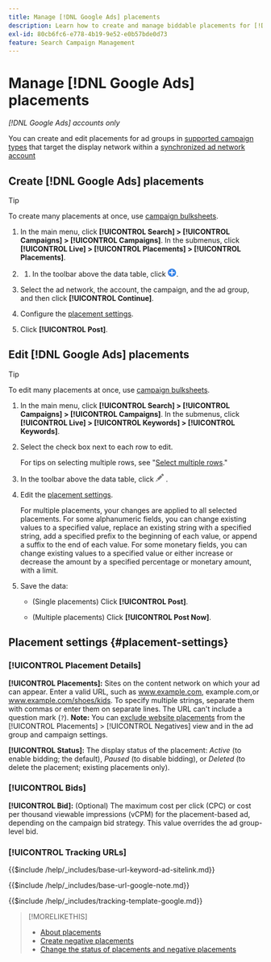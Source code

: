 ```yaml
---
title: Manage [!DNL Google Ads] placements
description: Learn how to create and manage biddable placements for [!DNL Google Ads] ad groups.
exl-id: 80cb6fc6-e778-4b19-9e52-e0b57bde0d73
feature: Search Campaign Management
---
```

# Manage [!DNL Google Ads] placements

*[!DNL Google Ads] accounts only*

You can create and edit placements for ad groups in [supported campaign types](/help/search-social-commerce/introduction/supported-inventory.md) that target the display network within a [synchronized ad network account](/help/search-social-commerce/campaign-management/accounts/ad-network-account-about.md)

## Create [!DNL Google Ads] placements

>[!TIP]
>
>To create many placements at once, use [campaign bulksheets](/help/search-social-commerce/campaign-management/bulksheets/bulksheet-about.md).

1. In the main menu, click **[!UICONTROL Search] > [!UICONTROL Campaigns] > [!UICONTROL Campaigns]**. In the submenus, click **[!UICONTROL Live] > [!UICONTROL Placements] > [!UICONTROL Placements]**.

1. 1. In the toolbar above the data table, click ![Create](/help/search-social-commerce/assets/add.png "Create").

1. Select the ad network, the account, the campaign, and the ad group, and then click **[!UICONTROL Continue]**.

1. Configure the [placement settings](#placement-settings).

1. Click **[!UICONTROL Post]**.

## Edit [!DNL Google Ads] placements

>[!TIP]
>
>To edit many placements at once, use [campaign bulksheets](/help/search-social-commerce/campaign-management/bulksheets/bulksheet-about.md).

1. In the main menu, click **[!UICONTROL Search] > [!UICONTROL Campaigns] > [!UICONTROL Campaigns]**. In the submenus, click **[!UICONTROL Live] > [!UICONTROL Keywords] > [!UICONTROL Keywords]**.

1. Select the check box next to each row to edit.

   For tips on selecting multiple rows, see "[Select multiple rows](/help/search-social-commerce/common-tasks/navigation-editing-selection/multiple-rows-select.md)."

1. In the toolbar above the data table, click ![Edit](/help/search-social-commerce/assets/edit.png "Edit") .

1. Edit the [placement settings](#placement-settings).

   For multiple placements, your changes are applied to all selected placements. For some alphanumeric fields, you can change existing values to a specified value, replace an existing string with a specified string, add a specified prefix to the beginning of each value, or append a suffix to the end of each value. For some monetary fields, you can change existing values to a specified value or either increase or decrease the amount by a specified percentage or monetary amount, with a limit.

1. Save the data:

   * (Single placements) Click **[!UICONTROL Post]**.
   
   * (Multiple placements) Click **[!UICONTROL Post Now]**.

## Placement settings {#placement-settings}

### [!UICONTROL Placement Details]

**[!UICONTROL Placements]:** Sites on the content network on which your ad can appear. Enter a valid URL, such as www.example.com, example.com,or www.example.com/shoes/kids. To specify multiple strings, separate them with commas or enter them on separate lines. The URL can't include a question mark (`?`). **Note:** You can [exclude website placements](placement-negative-create.md) from the [!UICONTROL Placements] > [!UICONTROL Negatives] view and in the ad group and campaign settings.

**[!UICONTROL Status]:** The display status of the placement: *Active* (to enable bidding; the default), *Paused* (to disable bidding), or *Deleted* (to delete the placement; existing placements only).

### [!UICONTROL Bids]

**[!UICONTROL Bid]:** (Optional) The maximum cost per click (CPC) or cost per thousand viewable impressions (vCPM) for the placement-based ad, depending on the campaign bid strategy. This value overrides the ad group-level bid.

<!-- If the placement is in a standard optimized portfolio, then the specified bid is applied for one day. Afterward, the optimization capability places bids according to its own calculations. -->

### [!UICONTROL Tracking URLs]

<!-- **[!UICONTROL Base URL]:** -->

{{$include /help/_includes/base-url-keyword-ad-sitelink.md}}

<!-- note -->

{{$include /help/_includes/base-url-google-note.md}}

<!-- **[!UICONTROL Tracking Template]:** -->

{{$include /help/_includes/tracking-template-google.md}}

>[!MORELIKETHIS]
>
>* [About placements](placement-about.md)
>* [Create negative placements](placement-negative-create.md)
>* [Change the status of placements and negative placements](placement-status-edit.md)
